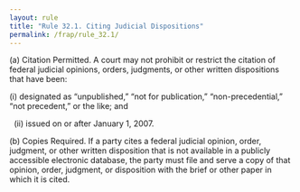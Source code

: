 ```yaml
---
layout: rule
title: "Rule 32.1. Citing Judicial Dispositions"
permalink: /frap/rule_32.1/
---
```


(a) Citation Permitted. A court may not prohibit or restrict the citation of federal judicial opinions, orders, judgments, or other written dispositions that have been:


(i) designated as “unpublished,” “not for publication,” “non-precedential,” “not precedent,” or the like; and


&nbsp;&nbsp;(ii) issued on or after January 1, 2007.


(b) Copies Required. If a party cites a federal judicial opinion, order, judgment, or other written disposition that is not available in a publicly accessible electronic database, the party must file and serve a copy of that opinion, order, judgment, or disposition with the brief or other paper in which it is cited.
